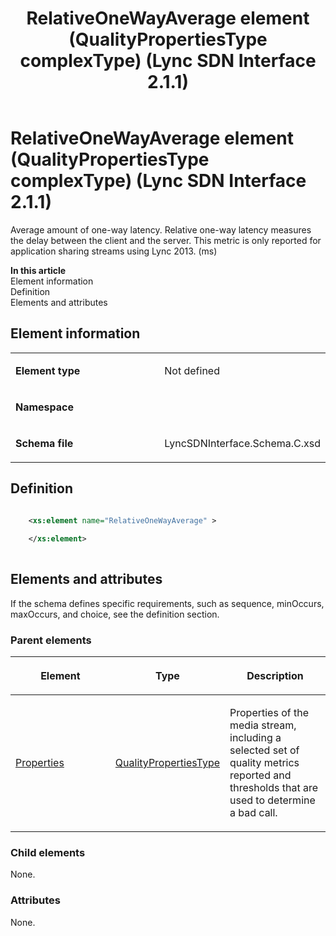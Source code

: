 ﻿---
title: RelativeOneWayAverage element (QualityPropertiesType complexType) (Lync SDN Interface 2.1.1)
TOCTitle: RelativeOneWayAverage element
ms:assetid: 5998760f-0525-ab66-5143-a9626a01341a
ms:mtpsurl: https://msdn.microsoft.com/en-us/library/Dn912803(v=office.15)
ms:contentKeyID: 64126972
ms.date: 02/16/2015
mtps_version: v=office.15
dev_langs:
- xml
---

# RelativeOneWayAverage element (QualityPropertiesType complexType) (Lync SDN Interface 2.1.1)

Average amount of one-way latency. Relative one-way latency measures the delay between the client and the server. This metric is only reported for application sharing streams using Lync 2013. (ms)


**In this article**  
Element information  
Definition  
Elements and attributes  

## Element information

<table>
<colgroup>
<col style="width: 50%" />
<col style="width: 50%" />
</colgroup>
<tbody>
<tr class="odd">
<td><p><strong>Element type</strong></p></td>
<td><p>Not defined</p></td>
</tr>
<tr class="even">
<td><p><strong>Namespace</strong></p></td>
<td><p></p></td>
</tr>
<tr class="odd">
<td><p><strong>Schema file</strong></p></td>
<td><p>LyncSDNInterface.Schema.C.xsd</p></td>
</tr>
</tbody>
</table>


## Definition

``` xml

    <xs:element name="RelativeOneWayAverage" >
    
    </xs:element>
  
```

## Elements and attributes

If the schema defines specific requirements, such as sequence, minOccurs, maxOccurs, and choice, see the definition section.

### Parent elements

<table>
<colgroup>
<col style="width: 33%" />
<col style="width: 33%" />
<col style="width: 33%" />
</colgroup>
<thead>
<tr class="header">
<th><p>Element</p></th>
<th><p>Type</p></th>
<th><p>Description</p></th>
</tr>
</thead>
<tbody>
<tr class="odd">
<td><p><a href="properties-element-qualitytype-complextype-lync-sdn-interface-2-1-1.md">Properties</a></p></td>
<td><p><a href="qualitypropertiestype-complextype-lync-sdn-interface-2-1-1.md">QualityPropertiesType</a></p></td>
<td><p>Properties of the media stream, including a selected set of quality metrics reported and thresholds that are used to determine a bad call.</p></td>
</tr>
</tbody>
</table>


### Child elements

None.

### Attributes

None.

